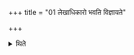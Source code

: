 +++
title = "01 लेखाधिकारो भवति विज्ञायते"

+++

<details><summary>थिते</summary>

लेखाधिकारो भवति विज्ञायते च १
</details>
